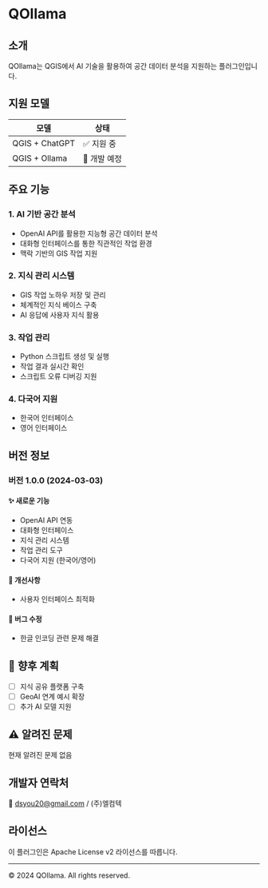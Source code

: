 # QOllama

## 소개
QOllama는 QGIS에서 AI 기술을 활용하여 공간 데이터 분석을 지원하는 플러그인입니다.

## 지원 모델
| 모델 | 상태 |
|------|------|
| QGIS + ChatGPT | ✅ 지원 중 |
| QGIS + Ollama | 🚧 개발 예정 |

## 주요 기능

### 1. AI 기반 공간 분석
- OpenAI API를 활용한 지능형 공간 데이터 분석
- 대화형 인터페이스를 통한 직관적인 작업 환경
- 맥락 기반의 GIS 작업 지원

### 2. 지식 관리 시스템
- GIS 작업 노하우 저장 및 관리
- 체계적인 지식 베이스 구축
- AI 응답에 사용자 지식 활용

### 3. 작업 관리
- Python 스크립트 생성 및 실행
- 작업 결과 실시간 확인
- 스크립트 오류 디버깅 지원

### 4. 다국어 지원
- 한국어 인터페이스
- 영어 인터페이스

## 버전 정보

### 버전 1.0.0 (2024-03-03)
#### ✨ 새로운 기능
- OpenAI API 연동
- 대화형 인터페이스
- 지식 관리 시스템
- 작업 관리 도구
- 다국어 지원 (한국어/영어)

#### 🔧 개선사항
- 사용자 인터페이스 최적화

#### 🐛 버그 수정
- 한글 인코딩 관련 문제 해결

## 🚀 향후 계획
- [ ] 지식 공유 플랫폼 구축
- [ ] GeoAI 연계 예시 확장
- [ ] 추가 AI 모델 지원

## ⚠️ 알려진 문제
현재 알려진 문제 없음

## 개발자 연락처
📧 dsyou20@gmail.com / (주)엘컴텍

## 라이선스
이 플러그인은 Apache License v2 라이선스를 따릅니다.

---
© 2024 QOllama. All rights reserved.
